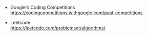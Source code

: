 * Google's Coding Competitions <br>
https://codingcompetitions.withgoogle.com/past-competitions

* Leetcode <br>
https://leetcode.com/problemset/algorithms/